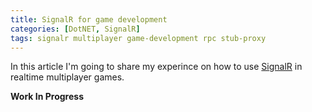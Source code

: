 ```yaml
---
title: SignalR for game development
categories: [DotNET, SignalR]
tags: signalr multiplayer game-development rpc stub-proxy
---
```


In this article I'm going to share my experince on how to use [SignalR](https://docs.microsoft.com/en-us/aspnet/signalr/) in realtime multiplayer games.

**Work In Progress**